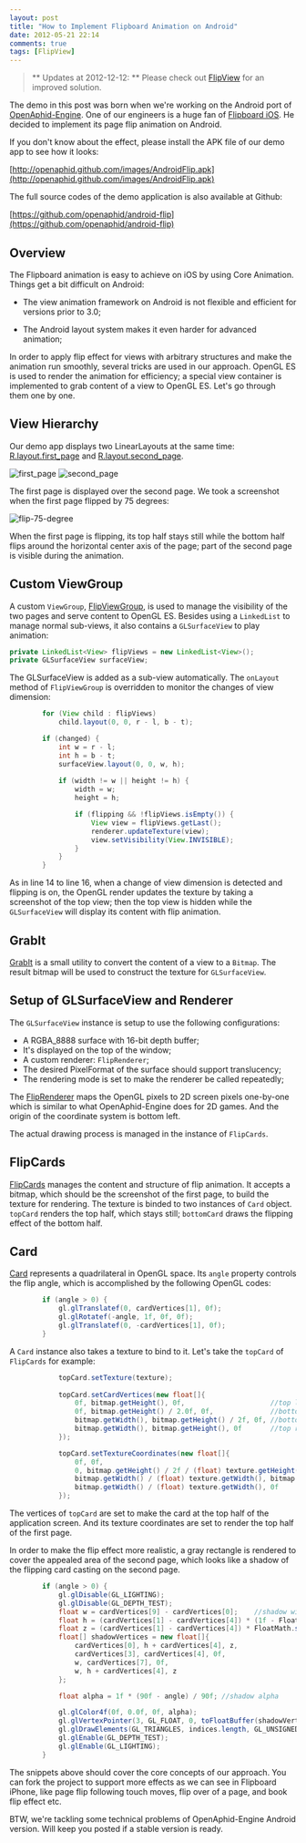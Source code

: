 ```yaml
---
layout: post
title: "How to Implement Flipboard Animation on Android"
date: 2012-05-21 22:14
comments: true
tags: [FlipView]
---
```


> ** Updates at 2012-12-12: ** Please check out [FlipView](/blog/categories/flipview/) for an improved solution.

The demo in this post was born when we're working on the Android port of [OpenAphid-Engine](https://github.com/openaphid). One of our engineers is a huge fan of [Flipboard iOS](http://www.flipboard.com). He decided to implement its page flip animation on Android. 

If you don't know about the effect, please install the APK file of our demo app to see how it looks:
<!-- more -->

[http://openaphid.github.com/images/AndroidFlip.apk](http://openaphid.github.com/images/AndroidFlip.apk)

The full source codes of the demo application is also available at Github:

[https://github.com/openaphid/android-flip](https://github.com/openaphid/android-flip)

## Overview

The Flipboard animation is easy to achieve on iOS by using Core Animation. Things get a bit difficult on Android:

- The view animation framework on Android is not flexible and efficient for versions prior to 3.0;

- The Android layout system makes it even harder for advanced animation;

In order to apply flip effect for views with arbitrary structures and make the animation run smoothly, several tricks are used in our approach. OpenGL ES is used to render the animation for efficiency; a special view container is implemented to grab content of a view to OpenGL ES. Let's go through them one by one.

## View Hierarchy

Our demo app displays two LinearLayouts at the same time: [R.layout.first_page](https://github.com/openaphid/android-flip/blob/master/res/layout/first_page.xml) and [R.layout.second_page](https://github.com/openaphid/android-flip/blob/master/res/layout/second_page.xml).

![first_page](/images/flip-first-page.jpg)
![second_page](/images/flip-second-page.jpg)

The first page is displayed over the second page. We took a screenshot when the first page flipped by 75 degrees:

![flip-75-degree](/images/flip-75-degree.jpg)

When the first page is flipping, its top half stays still while the bottom half flips around the horizontal center axis of the page; part of the second page is visible during the animation.

## Custom ViewGroup

A custom `ViewGroup`, [FlipViewGroup](https://github.com/openaphid/android-flip/blob/master/src/com/aphidmobile/flip/FlipViewGroup.java), is used to manage the visibility of the two pages and serve content to OpenGL ES. Besides using a `LinkedList` to manage normal sub-views, it also contains a `GLSurfaceView` to play animation:

```java
private LinkedList<View> flipViews = new LinkedList<View>();
private GLSurfaceView surfaceView;
```

The GLSurfaceView is added as a sub-view automatically. The `onLayout` method of `FlipViewGroup` is overridden to monitor the changes of view dimension:

```java
		for (View child : flipViews)
			child.layout(0, 0, r - l, b - t);

		if (changed) {
			int w = r - l;
			int h = b - t;
			surfaceView.layout(0, 0, w, h);
			
			if (width != w || height != h) {
				width = w;
				height = h;

				if (flipping && !flipViews.isEmpty()) {
					View view = flipViews.getLast(); 
					renderer.updateTexture(view);
					view.setVisibility(View.INVISIBLE);
				}
			}
		}
```

As in line 14 to line 16, when a change of view dimension is detected and flipping is on, the OpenGL render updates the texture by taking a screenshot of the top view; then the top view is hidden while the `GLSurfaceView` will display its content with flip animation.

## GrabIt

[GrabIt](https://github.com/openaphid/android-flip/blob/master/src/com/aphidmobile/flip/GrabIt.java) is a small utility to convert the content of a view to a `Bitmap`. The result bitmap will be used to construct the texture for `GLSurfaceView`.

## Setup of GLSurfaceView and Renderer

The `GLSurfaceView` instance is setup to use the following configurations:

- A RGBA_8888 surface with 16-bit depth buffer;
- It's displayed on the top of the window;
- A custom renderer: `FlipRenderer`;
- The desired PixelFormat of the surface should support translucency;
- The rendering mode is set to make the renderer be called repeatedly;

The [FlipRenderer](https://github.com/openaphid/android-flip/blob/master/src/com/aphidmobile/flip/FlipRenderer.java) maps the OpenGL pixels to 2D screen pixels one-by-one which is similar to what OpenAphid-Engine does for 2D games. And the origin of the coordinate system is bottom left.

The actual drawing process is managed in the instance of `FlipCards`.

## FlipCards

[FlipCards](https://github.com/openaphid/android-flip/blob/master/src/com/aphidmobile/flip/FlipCards.java) manages the content and structure of flip animation. It accepts a bitmap, which should be the screenshot of the first page, to build the texture for rendering. The texture is binded to two instances of `Card` object. `topCard` renders the top half, which stays still; `bottomCard` draws the flipping effect of the bottom half.

## Card

[Card](https://github.com/openaphid/android-flip/blob/master/src/com/aphidmobile/flip/Card.java) represents a quadrilateral in OpenGL space. Its `angle` property controls the flip angle, which is accomplished by the following OpenGL codes:

```java
		if (angle > 0) {
			gl.glTranslatef(0, cardVertices[1], 0f);
			gl.glRotatef(-angle, 1f, 0f, 0f);
			gl.glTranslatef(0, -cardVertices[1], 0f);
		}
```

A `Card` instance also takes a texture to bind to it. Let's take the `topCard` of `FlipCards` for example:

```java
			topCard.setTexture(texture);
		
			topCard.setCardVertices(new float[]{
				0f, bitmap.getHeight(), 0f,                     //top left
				0f, bitmap.getHeight() / 2.0f, 0f,              //bottom left
				bitmap.getWidth(), bitmap.getHeight() / 2f, 0f, //bottom right
				bitmap.getWidth(), bitmap.getHeight(), 0f       //top right
			});

			topCard.setTextureCoordinates(new float[]{
				0f, 0f,
				0, bitmap.getHeight() / 2f / (float) texture.getHeight(),
				bitmap.getWidth() / (float) texture.getWidth(), bitmap.getHeight() / 2f / (float) texture.getHeight(),
				bitmap.getWidth() / (float) texture.getWidth(), 0f
			});
```

The vertices of `topCard` are set to make the card at the top half of the application screen. And its texture coordinates are set to render the top half of the first page.

In order to make the flip effect more realistic, a gray rectangle is rendered to cover the appealed area of the second page, which looks like a shadow of the flipping card casting on the second page.

```java
		if (angle > 0) {
			gl.glDisable(GL_LIGHTING);
			gl.glDisable(GL_DEPTH_TEST);
			float w = cardVertices[9] - cardVertices[0];	//shadow width
			float h = (cardVertices[1] - cardVertices[4]) * (1f - FloatMath.cos(d2r(angle))); //shadow height
			float z = (cardVertices[1] - cardVertices[4]) * FloatMath.sin(d2r(angle));	//z index of the top side of shadow
			float[] shadowVertices = new float[]{
				cardVertices[0], h + cardVertices[4], z,
				cardVertices[3], cardVertices[4], 0f,
				w, cardVertices[7], 0f,
				w, h + cardVertices[4], z
			};

			float alpha = 1f * (90f - angle) / 90f;	//shadow alpha

			gl.glColor4f(0f, 0.0f, 0f, alpha);
			gl.glVertexPointer(3, GL_FLOAT, 0, toFloatBuffer(shadowVertices));
			gl.glDrawElements(GL_TRIANGLES, indices.length, GL_UNSIGNED_SHORT, indexBuffer);
			gl.glEnable(GL_DEPTH_TEST);
			gl.glEnable(GL_LIGHTING);
		}
```

The snippets above should cover the core concepts of our approach. You can fork the project to support more effects as we can see in Flipboard iPhone, like page flip following touch moves, flip over of a page, and book flip effect etc. 

BTW, we're tackling some technical problems of OpenAphid-Engine Android version. Will keep you posted if a stable version is ready.
